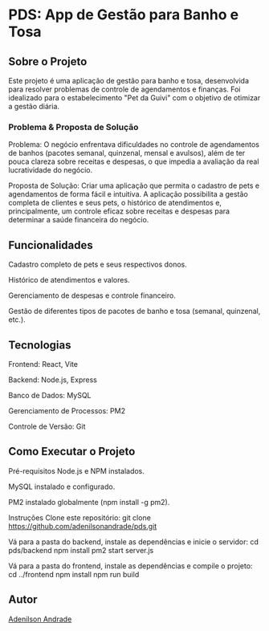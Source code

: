 # PDS: App de Gestão para Banho e Tosa

## Sobre o Projeto
Este projeto é uma aplicação de gestão para banho e tosa, desenvolvida para resolver problemas de controle de agendamentos e finanças. Foi idealizado para o estabelecimento "Pet da Guivi" com o objetivo de otimizar a gestão diária.

### Problema & Proposta de Solução

Problema:
O negócio enfrentava dificuldades no controle de agendamentos de banhos (pacotes semanal, quinzenal, mensal e avulsos), além de ter pouca clareza sobre receitas e despesas, o que impedia a avaliação da real lucratividade do negócio.

Proposta de Solução:
Criar uma aplicação que permita o cadastro de pets e agendamentos de forma fácil e intuitiva. A aplicação possibilita a gestão completa de clientes e seus pets, o histórico de atendimentos e, principalmente, um controle eficaz sobre receitas e despesas para determinar a saúde financeira do negócio.

## Funcionalidades

Cadastro completo de pets e seus respectivos donos.

Histórico de atendimentos e valores.

Gerenciamento de despesas e controle financeiro.

Gestão de diferentes tipos de pacotes de banho e tosa (semanal, quinzenal, etc.).

## Tecnologias

Frontend: React, Vite

Backend: Node.js, Express

Banco de Dados: MySQL

Gerenciamento de Processos: PM2

Controle de Versão: Git

## Como Executar o Projeto

Pré-requisitos
Node.js e NPM instalados.

MySQL instalado e configurado.

PM2 instalado globalmente (npm install -g pm2).

Instruções
Clone este repositório:
git clone <https://github.com/adenilsonandrade/pds.git>

Vá para a pasta do backend, instale as dependências e inicie o servidor:
cd pds/backend
npm install
pm2 start server.js

Vá para a pasta do frontend, instale as dependências e compile o projeto:
cd ../frontend
npm install
npm run build

## Autor

[Adenilson Andrade](https://github.com/adenilsonandrade)